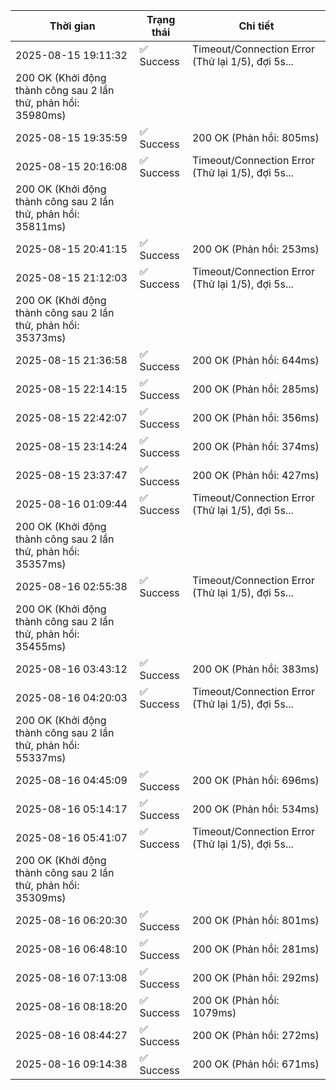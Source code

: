 | Thời gian | Trạng thái | Chi tiết |
|---|---|---|
| 2025-08-15 19:11:32 | ✅ Success | Timeout/Connection Error (Thử lại 1/5), đợi 5s...
200 OK (Khởi động thành công sau 2 lần thử, phản hồi: 35980ms) |
| 2025-08-15 19:35:59 | ✅ Success | 200 OK (Phản hồi: 805ms) |
| 2025-08-15 20:16:08 | ✅ Success | Timeout/Connection Error (Thử lại 1/5), đợi 5s...
200 OK (Khởi động thành công sau 2 lần thử, phản hồi: 35811ms) |
| 2025-08-15 20:41:15 | ✅ Success | 200 OK (Phản hồi: 253ms) |
| 2025-08-15 21:12:03 | ✅ Success | Timeout/Connection Error (Thử lại 1/5), đợi 5s...
200 OK (Khởi động thành công sau 2 lần thử, phản hồi: 35373ms) |
| 2025-08-15 21:36:58 | ✅ Success | 200 OK (Phản hồi: 644ms) |
| 2025-08-15 22:14:15 | ✅ Success | 200 OK (Phản hồi: 285ms) |
| 2025-08-15 22:42:07 | ✅ Success | 200 OK (Phản hồi: 356ms) |
| 2025-08-15 23:14:24 | ✅ Success | 200 OK (Phản hồi: 374ms) |
| 2025-08-15 23:37:47 | ✅ Success | 200 OK (Phản hồi: 427ms) |
| 2025-08-16 01:09:44 | ✅ Success | Timeout/Connection Error (Thử lại 1/5), đợi 5s...
200 OK (Khởi động thành công sau 2 lần thử, phản hồi: 35357ms) |
| 2025-08-16 02:55:38 | ✅ Success | Timeout/Connection Error (Thử lại 1/5), đợi 5s...
200 OK (Khởi động thành công sau 2 lần thử, phản hồi: 35455ms) |
| 2025-08-16 03:43:12 | ✅ Success | 200 OK (Phản hồi: 383ms) |
| 2025-08-16 04:20:03 | ✅ Success | Timeout/Connection Error (Thử lại 1/5), đợi 5s...
200 OK (Khởi động thành công sau 2 lần thử, phản hồi: 55337ms) |
| 2025-08-16 04:45:09 | ✅ Success | 200 OK (Phản hồi: 696ms) |
| 2025-08-16 05:14:17 | ✅ Success | 200 OK (Phản hồi: 534ms) |
| 2025-08-16 05:41:07 | ✅ Success | Timeout/Connection Error (Thử lại 1/5), đợi 5s...
200 OK (Khởi động thành công sau 2 lần thử, phản hồi: 35309ms) |
| 2025-08-16 06:20:30 | ✅ Success | 200 OK (Phản hồi: 801ms) |
| 2025-08-16 06:48:10 | ✅ Success | 200 OK (Phản hồi: 281ms) |
| 2025-08-16 07:13:08 | ✅ Success | 200 OK (Phản hồi: 292ms) |
| 2025-08-16 08:18:20 | ✅ Success | 200 OK (Phản hồi: 1079ms) |
| 2025-08-16 08:44:27 | ✅ Success | 200 OK (Phản hồi: 272ms) |
| 2025-08-16 09:14:38 | ✅ Success | 200 OK (Phản hồi: 671ms) |
